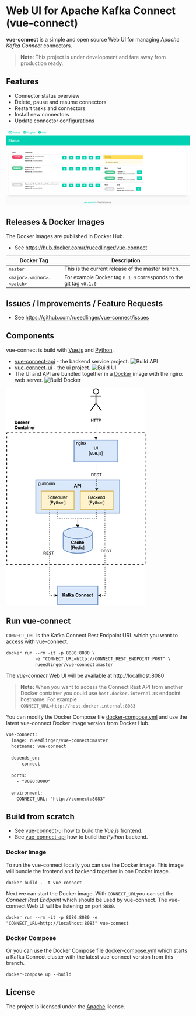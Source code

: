 # Web UI for Apache Kafka Connect (vue-connect)

**vue-connect** is a simple and open source Web UI for managing *Apache Kafka Connect* connectors. 

> **Note**: This project is under development and fare away from production ready.

## Features
- Connector status overview
- Delete, pause and resume connectors
- Restart tasks and connectors
- Install new connectors
- Update connector configurations

![vue-connect ui](docs/images/ui.png)

## Releases & Docker Images
The Docker images are published in Docker Hub.

- See https://hub.docker.com/r/rueedlinger/vue-connect

| Docker Tag  | Description  |
|---|---|
| `master` | This is the current release of the master branch. |
| `<major>.<minor>.<patch>` | For example Docker tag `0.1.0` corresponds to the git tag `v0.1.0` |

## Issues / Improvements / Feature Requests
- See https://github.com/rueedlinger/vue-connect/issues


## Components
vue-connect is build with [Vue.js](https://vuejs.org/) and [Python](https://www.python.org/).

- [vue-connect-api](vue-connect-api) - the backend service project. ![Build API](https://github.com/rueedlinger/vue-connect/workflows/Build%20API/badge.svg)
- [vue-connect-ui](vue-connect-ui) - the ui project. ![Build UI](https://github.com/rueedlinger/vue-connect/workflows/Build%20UI/badge.svg)
- The UI and API are bundled together in a [Docker](Dockerfile) image with the nginx  web server. ![Build Docker](https://github.com/rueedlinger/vue-connect/workflows/Build%20Docker/badge.svg)

![vue-connect ui](docs/images/architecture.png)


## Run vue-connect

`CONNECT_URL` is the Kafka Connect Rest Endpoint URL which you want to access
with vue-connect.

```
docker run --rm -it -p 8080:8080 \
           -e "CONNECT_URL=http://CONNECT_REST_ENDPOINT:PORT" \
           rueedlinger/vue-connect:master
```

The *vue-connect* Web UI will be available at http://localhost:8080

> **Note:** When you want to access the Connect Rest API from another Docker container you could use `host.docker.internal` as endpoint hostname. For example `CONNECT_URL=http://host.docker.internal:8083`

You can modify the Docker Compose file [docker-compose.yml](docker-compose.yml) and use the latest vue-connect Docker image version from Docker Hub.
```
vue-connect:
  image: rueedlinger/vue-connect:master
  hostname: vue-connect
    
  depends_on:
    - connect
  
  ports:
    - "8080:8080"
  
  environment:
    CONNECT_URL: "http://connect:8083"
```


## Build from scratch
- See [vue-connect-ui](vue-connect-ui/README.md) how to build the *Vue.js* frontend.
- See [vue-connect-api](vue-connect-api/README.md) how to build the *Python* backend.


### Docker Image
To run the vue-connect locally you can use the Docker image. This image will
bundle the frontend and backend together in one Docker image.

```
docker build . -t vue-connect
```

Next we can start the Docker image. With `CONNECT_URL`you can set the *Connect Rest Endpoint* which should be used by vue-connect. The vue-connect Web UI will be listening on port `8080`.

```
docker run --rm -it -p 8080:8080 -e "CONNECT_URL=http://localhost:8083" vue-connect 
```

### Docker Compose 
Or you can use the Docker Compose file [docker-compose.yml](docker-compose.yml) which starts a Kafka Connect cluster with the latest vue-connect version from this branch. 

```
docker-compose up --build
```

## License
The project is licensed under the [Apache](LICENSE) license.

